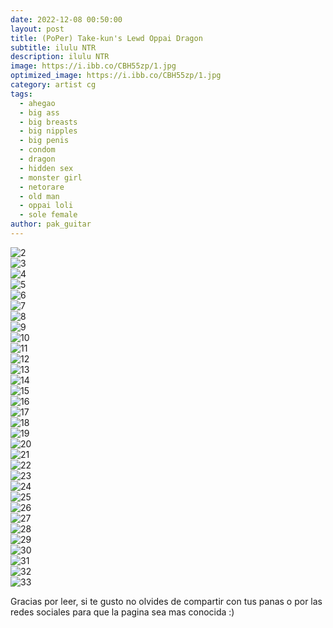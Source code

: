```yaml
---
date: 2022-12-08 00:50:00
layout: post
title: (PoPer) Take-kun's Lewd Oppai Dragon
subtitle: ilulu NTR 
description: ilulu NTR
image: https://i.ibb.co/CBH55zp/1.jpg
optimized_image: https://i.ibb.co/CBH55zp/1.jpg
category: artist cg
tags:
  - ahegao
  - big ass
  - big breasts
  - big nipples
  - big penis
  - condom
  - dragon
  - hidden sex
  - monster girl
  - netorare
  - old man
  - oppai loli
  - sole female
author: pak_guitar
---
```


<img src="https://i.ibb.co/ZdkqjLg/2.png" alt="2" border="0"><br>
<img src="https://i.ibb.co/2ygXGkN/3.jpg" alt="3" border="0"><br>
<img src="https://i.ibb.co/jDPtpbB/4.png" alt="4" border="0"><br>
<img src="https://i.ibb.co/znpy495/5.png" alt="5" border="0"><br>
<img src="https://i.ibb.co/m8bTPhL/6.jpg" alt="6" border="0"><br>
<img src="https://i.ibb.co/KKZcNNX/7.jpg" alt="7" border="0"><br>
<img src="https://i.ibb.co/1KCLXxC/8.jpg" alt="8" border="0"><br>
<img src="https://i.ibb.co/kG7dQPJ/9.jpg" alt="9" border="0"><br>
<img src="https://i.ibb.co/sCDQbDr/10.jpg" alt="10" border="0"><br>
<img src="https://i.ibb.co/HtkTBPY/11.jpg" alt="11" border="0"><br>
<img src="https://i.ibb.co/3rRv3j0/12.jpg" alt="12" border="0"><br>
<img src="https://i.ibb.co/bsK0Xnm/13.jpg" alt="13" border="0"><br>
<img src="https://i.ibb.co/9TWdr6B/14.jpg" alt="14" border="0"><br>
<img src="https://i.ibb.co/XW1Xv0N/15.png" alt="15" border="0"><br>
<img src="https://i.ibb.co/Z22GfY4/16.jpg" alt="16" border="0"><br>
<img src="https://i.ibb.co/7KbdmGn/17.jpg" alt="17" border="0"><br>
<img src="https://i.ibb.co/tqnkRyj/18.jpg" alt="18" border="0"><br>
<img src="https://i.ibb.co/kJKvJrJ/19.jpg" alt="19" border="0"><br>
<img src="https://i.ibb.co/x77390W/20.jpg" alt="20" border="0"><br>
<img src="https://i.ibb.co/bQ9SkkD/21.jpg" alt="21" border="0"><br>
<img src="https://i.ibb.co/z2jv3bj/22.jpg" alt="22" border="0"><br>
<img src="https://i.ibb.co/84RW9V8/23.jpg" alt="23" border="0"><br>
<img src="https://i.ibb.co/swnLq2b/24.jpg" alt="24" border="0"><br>
<img src="https://i.ibb.co/Zc30gFv/25.jpg" alt="25" border="0"><br>
<img src="https://i.ibb.co/VtW5w8y/26.jpg" alt="26" border="0"><br>
<img src="https://i.ibb.co/0QZRn0V/27.jpg" alt="27" border="0"><br>
<img src="https://i.ibb.co/Z66t8x7/28.jpg" alt="28" border="0"><br>
<img src="https://i.ibb.co/smXHnjf/29.jpg" alt="29" border="0"><br>
<img src="https://i.ibb.co/1mqwHNP/30.jpg" alt="30" border="0"><br>
<img src="https://i.ibb.co/3YY1NLw/31.jpg" alt="31" border="0"><br>
<img src="https://i.ibb.co/RPdBwCh/32.jpg" alt="32" border="0"><br>
<img src="https://i.ibb.co/xMwc9gX/33.jpg" alt="33" border="0"><br>

Gracias por leer, si te gusto no olvides de compartir
con tus panas o por las redes sociales para que la
pagina sea mas conocida :)
